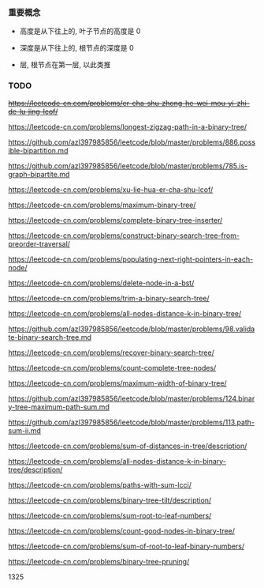 ### 重要概念

- 高度是从下往上的, 叶子节点的高度是 0

- 深度是从下往上的, 根节点的深度是 0

- 层, 根节点在第一层, 以此类推

### TODO

~~https://leetcode-cn.com/problems/er-cha-shu-zhong-he-wei-mou-yi-zhi-de-lu-jing-lcof/~~

https://leetcode-cn.com/problems/longest-zigzag-path-in-a-binary-tree/

https://github.com/azl397985856/leetcode/blob/master/problems/886.possible-bipartition.md

https://github.com/azl397985856/leetcode/blob/master/problems/785.is-graph-bipartite.md

https://leetcode-cn.com/problems/xu-lie-hua-er-cha-shu-lcof/

https://leetcode-cn.com/problems/maximum-binary-tree/

https://leetcode-cn.com/problems/complete-binary-tree-inserter/

https://leetcode-cn.com/problems/construct-binary-search-tree-from-preorder-traversal/

https://leetcode-cn.com/problems/populating-next-right-pointers-in-each-node/

https://leetcode-cn.com/problems/delete-node-in-a-bst/

https://leetcode-cn.com/problems/trim-a-binary-search-tree/

https://leetcode-cn.com/problems/all-nodes-distance-k-in-binary-tree/

https://github.com/azl397985856/leetcode/blob/master/problems/98.validate-binary-search-tree.md

https://leetcode-cn.com/problems/recover-binary-search-tree/

https://leetcode-cn.com/problems/count-complete-tree-nodes/

https://leetcode-cn.com/problems/maximum-width-of-binary-tree/

https://github.com/azl397985856/leetcode/blob/master/problems/124.binary-tree-maximum-path-sum.md

https://github.com/azl397985856/leetcode/blob/master/problems/113.path-sum-ii.md

https://leetcode-cn.com/problems/sum-of-distances-in-tree/description/

https://leetcode-cn.com/problems/all-nodes-distance-k-in-binary-tree/description/

https://leetcode-cn.com/problems/paths-with-sum-lcci/

https://leetcode-cn.com/problems/binary-tree-tilt/description/

https://leetcode-cn.com/problems/sum-root-to-leaf-numbers/

https://leetcode-cn.com/problems/count-good-nodes-in-binary-tree/

https://leetcode-cn.com/problems/sum-of-root-to-leaf-binary-numbers/

https://leetcode-cn.com/problems/binary-tree-pruning/

1325
